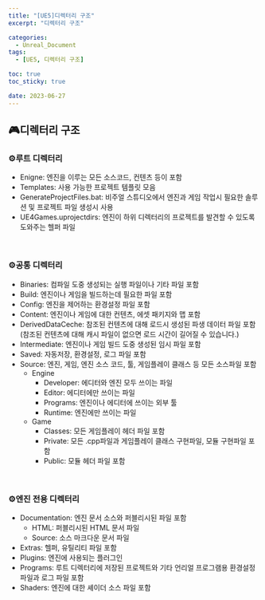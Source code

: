 ```yaml
---
title: "[UE5]디렉터리 구조"
excerpt: "디렉터리 구조"

categories:
  - Unreal_Document
tags:
  - [UE5, 디렉터리 구조]

toc: true
toc_sticky: true

date: 2023-06-27
---
```


## 🎮디렉터리 구조
### ⚙️루트 디렉터리

* Enigne: 엔진을 이루는 모든 소스코드, 컨텐츠 등이 포함
* Templates: 사용 가능한 프로젝트 템플릿 모음
* GenerateProjectFiles.bat: 비주얼 스튜디오에서 엔진과 게임 작업시 필요한 솔루션 및 프로젝트 파일 생성시 사용
* UE4Games.uprojectdirs: 엔진이 하위 디렉터리의 프로젝트를 발견할 수 있도록 도와주는 헬퍼 파일

<br>

### ⚙️공통 디렉터리

* Binaries: 컴파일 도중 생성되는 실행 파일이나 기타 파일 포함
* Build: 엔진이나 게임을 빌드하는데 필요한 파일 포함
* Config: 엔진을 제어하는 환경설정 파일 포함
* Content: 엔진이나 게임에 대한 컨텐츠, 에셋 패키지와 맵 포함
* DerivedDataCeche: 참조된 컨텐츠에 대해 로드시 생성된 파생 데이터 파일 포함(참조된 컨텐츠에 대해 캐시 파일이 없으면 로드 시간이 길어질 수 있습니다.)
* Intermediate: 엔진이나 게임 빌드 도중 생성된 임시 파일 포함
* Saved: 자동저장, 환경설정, 로그 파일 포함
* Source: 엔진, 게임, 엔진 소스 코드, 툴, 게임플레이 클래스 등 모든 소스파일 포함
  - Engine
    + Developer: 에디터와 엔진 모두 쓰이는 파일
    + Editor: 에디터에만 쓰이는 파일
    + Programs: 엔진이나 에디터에 쓰이는 외부 툴
    + Runtime: 엔진에만 쓰이는 파일
  - Game
    + Classes: 모든 게임플레이 헤더 파일 포함
    + Private: 모든 .cpp파일과 게임플레이 클래스 구현파일, 모듈 구현파일 포함
    + Public: 모듈 헤더 파일 포함

<br>

### ⚙️엔진 전용 디렉터리

* Documentation: 엔진 문서 소스와 퍼블리시된 파일 포함
  - HTML: 퍼블리시된 HTML 문서 파일
  - Source: 소스 마크다운 문서 파일
* Extras: 헬퍼, 유틸리티 파일 포함
* Plugins: 엔진에 사용되는 플러그인
* Programs: 루트 디렉터리에 저장된 프로젝트와 기타 언리얼 프로그램용 환경설정 파일과 로그 파일 포함
* Shaders: 엔진에 대한 셰이더 소스 파일 포함

<br><br>
